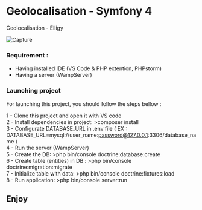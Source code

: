 # Geolocalisation - Symfony 4
Geolocalisation - Elligy

![Capture](https://user-images.githubusercontent.com/45513715/57042231-077e0080-6c5c-11e9-96fc-4f60702bd6cd.PNG)

### Requirement :
- Having installed IDE (VS Code & PHP extention, PHPstorm)
- Having a server (WampServer)

### Launching project

For launching this project, you should follow the steps bellow :

1 - Clone this project and open it with VS code   
2 - Install dependencies in project: >composer install    
3 - Configurate DATABASE_URL in .env file ( EX : DATABASE_URL=mysql://user_name:password@127.0.0.1:3306/database_name )    
4 - Run the server (WampServer)    
5 - Create the DB: >php bin/console doctrine:database:create    
6 - Create table (entities) in DB : >php bin/console doctrine:migration:migrate    
7 - Initialize table with data: >php bin/console doctrine:fixtures:load    
8 - Run application: >php bin/console server:run    

## Enjoy
